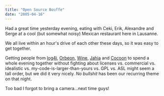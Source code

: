 ```yaml
---
title: "Open Source Bouffe"
date: "2005-04-16"
---
```


Had a great time yesterday evening, eating with Ceki, Erik, Alexandre and Serge at a cool (but somewhat noisy) Mexican restaurant here in Lausanne.

We all live within an hour's drive of each other these days, so it was easy to get together.

Getting people from [log4j](http://logging.apache.org/log4j/), [Orbeon](http://orbeon.com), [Wine](http://winehq.org), [Jahia](http://jahia.com) and [Cocoon](http://cocoon.apache.org) to spend a whole evening together without fighting about licenses vs. commercial vs. idealistic vs. my-code-is-larger-than-yours vs. GPL vs. ASL might seem a tall order, but we did it very nicely. _No bullshit_ has been our recurring theme on that night.

Too bad I forgot to bring a camera...next time guys!
